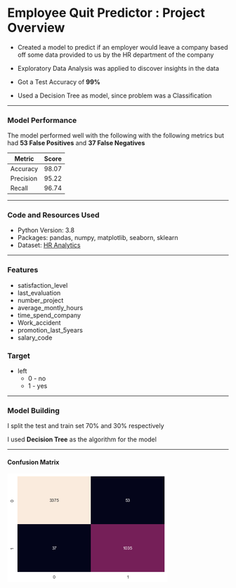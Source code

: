 # Employee Quit Predictor : Project Overview

* Created a model to predict if an employer would leave a company based off some data provided to us by the HR department of the company

* Exploratory Data Analysis was applied to discover insights in the data

* Got a Test Accuracy of **99%**

* Used a Decision Tree as model, since problem was a Classification
___

### Model Performance
The model performed well with the following with the following metrics but had **53 False Positives** and **37 False Negatives**

| Metric    | Score   | 
|-----------|---------|
| Accuracy  | 98.07   |
| Precision | 95.22   |
| Recall    | 96.74   |

___
### Code and Resources Used
* Python Version: 3.8
* Packages: pandas, numpy, matplotlib, seaborn, sklearn
* Dataset: [HR Analytics](https://www.kaggle.com/giripujar/hr-analytics)

___
### Features
* satisfaction_level
* last_evaluation
* number_project
* average_montly_hours
* time_spend_company
* Work_accident
* promotion_last_5years
* salary_code

### Target
* left
    * 0 - no
    * 1 - yes
___

### Model Building

I split the test and train set 70% and 30% respectively

I used **Decision Tree** as the algorithm for the model
___

#### Confusion Matrix

![Confusion Matrix](img/cmatrix.png)
